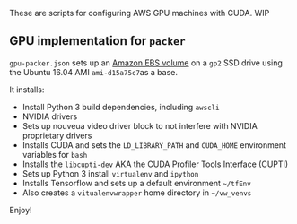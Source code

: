 These are scripts for configuring AWS GPU machines with CUDA. WIP

## GPU implementation for `packer`
`gpu-packer.json` sets up an [Amazon EBS volume](https://www.packer.io/docs/builders/amazon-ebsvolume.html) on a `gp2` SSD drive using the Ubuntu 16.04 AMI `ami-d15a75c7`as a base.

It installs:
* Install Python 3 build dependencies, including `awscli`
* NVIDIA drivers
* Sets up nouveua video driver block to not interfere with NVIDIA proprietary drivers
* Installs CUDA and sets the `LD_LIBRARY_PATH` and `CUDA_HOME` environment variables for `bash`
* Installs the `libcupti-dev` AKA the CUDA Profiler Tools Interface (CUPTI)
* Sets up Python 3 install `virtualenv` and `ipython`
* Installs Tensorflow and sets up a default environment `~/tfEnv`
* Also creates a `vitualenvwrapper` home directory in `~/vw_venvs`

Enjoy!




